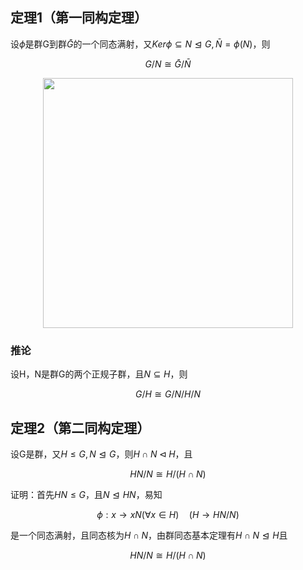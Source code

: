 ## 定理1（第一同构定理）

设$\phi$是群G到群$\bar{G}$的一个同态满射，又$Ker \phi\subseteq N \trianglelefteq G,\bar{N}=\phi(N)$，则

$$G/N\cong \bar{G}/\bar{N}$$

<div style="display:flex;justify-content:center;">
    <img src="https://github.com/DINOREXNB/DINOREXNB.github.io/blob/main/docs/images/cxds12-1.png?raw=true" style="width:400px;">
</div>

### 推论

设H，N是群G的两个正规子群，且$N\subseteq H$，则

$$G/H\cong G/N/H/N$$

## 定理2（第二同构定理）

设G是群，又$H≤G,N\trianglelefteq G$，则$H\cap N\triangleleft H$，且

$$HN/N\cong H/(H\cap N)$$

证明：首先$HN≤G，$且$N\trianglelefteq HN$，易知

$$\phi: x\to xN(\forall x\in H)\quad (H\to HN/N)$$

是一个同态满射，且同态核为$H\cap N$，由群同态基本定理有$H\cap N \trianglelefteq H$且

$$HN/N\cong H/(H\cap N)$$



